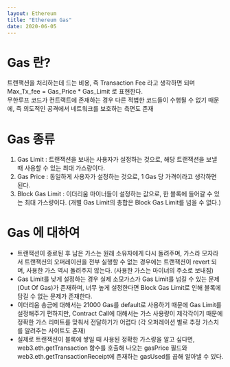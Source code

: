 ```yaml
---
layout: Ethereum
title: "Ethereum Gas"
date: 2020-06-05
---
```


# Gas 란?
 트랜잭션을 처리하는데 드는 비용, 즉 Transaction Fee 라고 생각하면 되며 Max_Tx_fee = Gas_Price * Gas_Limit 로 표현한다.   
 무한루프 코드가 컨트랙트에 존재하는 경우 다른 적법한 코드들이 수행될 수 없기 때문에, 즉 의도적인 공격에서 네트워크를 보호하는 측면도 존재
 
# Gas 종류
1. Gas Limit : 트랜잭션을 보내는 사용자가 설정하는 것으로, 해당 트랜잭션을 보낼 때 사용할 수 있는 최대 가스량이다.
2. Gas Price : 동일하게 사용자가 설정하는 것으로, 1 Gas 당 가격이라고 생각하면 된다.
3. Block Gas Limit : 이더리움 마이너들이 설정하는 값으로, 한 블록에 들어갈 수 있는 최대 가스량이다. (개별 Gas Limit의 총합은 Block Gas Limit를 넘을 수 없다.)

# Gas 에 대하여
 - 트랜잭션이 종료된 후 남은 가스는 원래 소유자에게 다시 돌려주며, 가스라 모자라서 트랜잭션의 오퍼레이션을 전부 실행할 수 없는 경우에는 트랜잭션이 revert 되며,
 사용한 가스 역시 돌려주지 않는다. (사용한 가스는 마이너의 주소로 보내짐) 
 - Gas Limit를 낮게 설정하는 경우 실제 소모가스가 Gas Limit를 넘길 수 있는 문제 (Out Of Gas)가 존재하며, 너무 높게 설정한다면 Block Gas Limit로 인해
 블록에 담길 수 없는 문제가 존재한다.   
 - 이더리움 송금에 대해서는 21000 Gas를 default로 사용하기 때문에 Gas Limit를 설정해주기 편하지만, Contract Call에 대해서는 가스 사용량이 제각각이기 때문에
 정확한 가스 리미트를 맞춰서 전달하기가 어렵다 (각 오퍼레이션 별로 추정 가스치를 알려주는 사이트도 존재)
 - 실제로 트랜잭션이 블록에 쌓일 때 사용된 정확한 가스량을 알고 싶다면, web3.eth.getTransaction 함수를 호출해 나오는 gasPrice 필드와 web3.eth.getTransactionReceipt에
 존재하는 gasUsed를 곱해 알아낼 수 있다.

  
